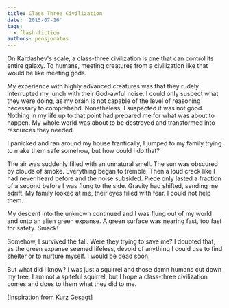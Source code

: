```yaml
---
title: Class Three Civilization
date: '2015-07-16'
tags:
  - flash-fiction
authors: pensjonatus
---
```


On Kardashev's scale, a class-three civilization is one that can control its
entire galaxy. To humans, meeting creatures from a civilization like that would
be like meeting gods.

<!-- truncate -->

My experience with highly advanced creatures was that they rudely interrupted my
lunch with their God-awful noise. I could only suspect what they were doing, as
my brain is not capable of the level of reasoning necessary to comprehend.
Nonetheless, I suspected it was not good. Nothing in my life up to that point
had prepared me for what was about to happen. My whole world was about to be
destroyed and transformed into resources they needed.

I panicked and ran around my house frantically, I jumped to my family trying to
make them safe somehow, but how could I do that?

The air was suddenly filled with an unnatural smell. The sun was obscured by
clouds of smoke. Everything began to tremble. Then a loud crack like I had never
heard before and the noise subsided. Piece only lasted a fraction of a second
before I was flung to the side. Gravity had shifted, sending me adrift. My
family looked at me, their eyes filled with fear. I could not help them.

My descent into the unknown continued and I was flung out of my world and onto
an alien green expanse. A green surface was nearing fast, too fast for safety.
Smack!

Somehow, I survived the fall. Were they trying to save me? I doubted that, as
the green expanse seemed lifeless, devoid of anything I could use to find
shelter or to nurture myself. I would be dead soon.

But what did I know? I was just a squirrel and those damn humans cut down my
tree. I am not a spiteful squirrel, but I hope a class-three civilization comes
and does to them what they did to me.

\[Inspiration from [Kurz Gesagt](https://www.youtube.com/user/Kurzgesagt)\]
